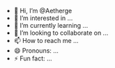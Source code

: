- 👋 Hi, I’m @Aetherge
- 👀 I’m interested in ...
- 🌱 I’m currently learning ...
- 💞️ I’m looking to collaborate on ...
- 📫 How to reach me ...
- 😄 Pronouns: ...
- ⚡ Fun fact: ...

<!---
Aetherge/Aetherge is a ✨ special ✨ repository because its `README.md` (this file) appears on your GitHub profile.
You can click the Preview link to take a look at your changes.
--->
